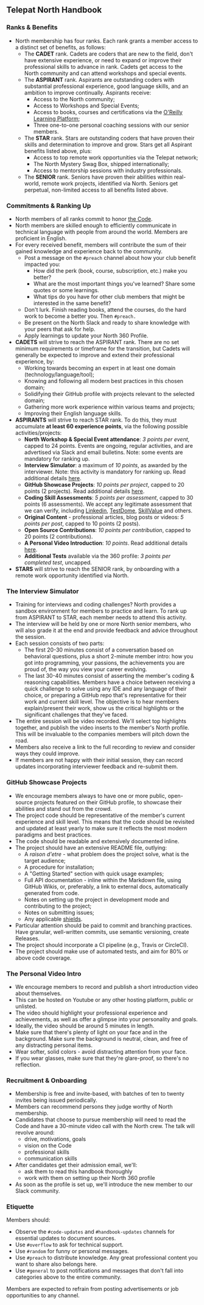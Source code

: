 ## Telepat North Handbook

### Ranks & Benefits
- North membership has four ranks. Each rank grants a member access to a distinct set of benefits, as follows:
  - The **CADET** rank. Cadets are coders that are new to the field, don't have extensive experience, or need to expand or improve their professional skills to advance in rank. Cadets get access to the North community and can attend workshops and special events.
  - The **ASPIRANT** rank. Aspirants are outstanding coders with substantial professional experience, good language skills, and an ambition to improve continually. Aspirants receive:
    - Access to the North community;
    - Access to Workshops and Special Events;
    - Access to books, courses and certifications via the [O'Reilly Learning Platform](https://www.oreilly.com/online-learning/features.html);
    - Three one-to-one personal coaching sessions with our senior members.
  - The **STAR** rank. Stars are outstanding coders that have proven their skills and determination to improve and grow. Stars get all Aspirant benefits listed above, plus:
    - Access to top remote work opportunities via the Telepat network;
    - The North Mystery Swag Box, shipped internationally;
    - Access to mentorship sessions with industry professionals.
  - The **SENIOR** rank. Seniors have proven their abilities within real-world, remote work projects, identified via North. Seniors get perpetual, non-limited access to all benefits listed above.

### Commitments & Ranking Up
- North members of all ranks commit to honor [the Code](https://github.com/telepat-io/code).
- North members are skilled enough to efficiently communicate in technical language with people from around the world. Members are proficient in English.
- For every received benefit, members will contribute the sum of their gained knowledge and experience back to the community.
  - Post a message on the `#preach` channel about how your club benefit impacted you:
    - How did the perk (book, course, subscription, etc.) make you better?
    - What are the most important things you've learned? Share some quotes or some learnings.
    - What tips do you have for other club members that might be interested in the same benefit?
  - Don't lurk. Finish reading books, attend the courses, do the hard work to become a better you. Then `#preach.`
  - Be present on the North Slack and ready to share knowledge with your peers that ask for help.
  - Apply learnings to update your North 360 Profile.
- **CADETS** will strive to reach the ASPIRANT rank. There are no set minimum requirements or timeframe for the transition, but Cadets will generally be expected to improve and extend their professional experience, by:
  - Working towards becoming an expert in at least one domain (technology/language/tool);
  - Knowing and following all modern best practices in this chosen domain;
  - Solidifying their GitHub profile with projects relevant to the selected domain;
  - Gathering more work experience within various teams and projects;
  - Improving their English language skills.
- **ASPIRANTS** will strive to reach STAR rank. To do this, they must accumulate **at least 60 experience points**, via the following possible activities/projects:
  - **North Workshop & Special Event attendance**: *3 points per event*, capped to 24 points. Events are ongoing, regular activities, and are advertised via Slack and email bulletins. Note: some events are mandatory for ranking up.
  - **Interview Simulator**: a maximum of *10 points*, as awarded by the interviewer. Note: this activity is mandatory for ranking up. Read additional details [here](#the-interview-simulator).
  - **GitHub Showcase Projects**: *10 points per project*, capped to 20 points (2 projects). Read additional details [here](#github-showcase-projects).
  - **Coding Skill Assessments**: *5 points per assessment*, capped to 30 points (6 assessments). We accept any legitimate assessment that we can verify, including [Linkedin](https://www.linkedin.com/help/linkedin/answer/94427), [TestDome](https://www.testdome.com/for-jobseekers), [SkillValue](https://skillvalue.com/) and others.
  - **Original Content** - professional articles, blog posts or videos: *5 points per post*, capped to 10 points (2 posts).
  - **Open Source Contributions**: *10 points per contribution*, capped to 20 points (2 contributions).
  - **A Personal Video Introduction**: *10 points*. Read additional details [here](#the-personal-video-intro).
  - **Additional Tests** available via the 360 profile: *3 points per completed test*, uncapped.
- **STARS** will strive to reach the SENIOR rank, by onboarding with a remote work opportunity identified via North.

### The Interview Simulator
- Training for interviews and coding challenges? North provides a sandbox environment for members to practice and learn. To rank up from ASPIRANT to STAR, each member needs to attend this activity.
- The interview will be held by one or more North senior members, who will also grade it at the end and provide feedback and advice throughout the session.
- Each session consists of two parts:
  - The first 20-30 minutes consist of a conversation based on behavioral questions, plus a short 2-minute member intro: how you got into programming, your passions, the achievements you are proud of, the way you view your career evolving.
  - The last 30-40 minutes consist of asserting the member's coding & reasoning capabilities. Members have a choice between receiving a quick challenge to solve using any IDE and any language of their choice, or preparing a GitHub repo that's representative for their work and current skill level. The objective is to hear members explain/present their work, show us the critical highlights or the significant challenges that they've faced.
- The entire session will be video recorded. We'll select top highlights together, and publish the video inserts to the member's North profile. This will be invaluable to the companies members will pitch down the road.
- Members also receive a link to the full recording to review and consider ways they could improve. 
- If members are not happy with their initial session, they can record updates incorporating interviewer feedback and re-submit them.

### GitHub Showcase Projects
- We encourage members always to have one or more public, open-source projects featured on their GitHub profile, to showcase their abilities and stand out from the crowd.
- The project code should be representative of the member's current experience and skill level. This means that the code should be revisited and updated at least yearly to make sure it reflects the most modern paradigms and best practices.
- The code should be readable and extensively documented inline.
- The project should have an extensive README file, outlying:
  - A *raison d'etre* - what problem does the project solve, what is the target audience;
  - A procedure for installation;
  - A "Getting Started" section with quick usage examples;
  - Full API documentation - inline within the Markdown file, using GitHub Wikis, or, preferably, a link to external docs, automatically generated from code.
  - Notes on setting up the project in development mode and contributing to the project;
  - Notes on submitting issues;
  - Any applicable [shields](https://shields.io/).
- Particular attention should be paid to commit and branching practices. Have granular, well-written commits, use semantic versioning, create Releases.
- The project should incorporate a CI pipeline (e.g., Travis or CircleCI).
- The project should make use of automated tests, and aim for 80% or above code coverage.

### The Personal Video Intro
- We encourage members to record and publish a short introduction video about themselves.
- This can be hosted on Youtube or any other hosting platform, public or unlisted.
- The video should highlight your professional experience and achievements, as well as offer a glimpse into your personality and goals.
- Ideally, the video should be around 5 minutes in length.
- Make sure that there's plenty of light on your face and in the background. Make sure the background is neutral, clean, and free of any distracting personal items.
- Wear softer, solid colors - avoid distracting attention from your face.
- If you wear glasses, make sure that they're glare-proof, so there's no reflection.

### Recruitment & Onboarding
- Membership is free and invite-based, with batches of ten to twenty invites being issued periodically.
- Members can recommend persons they judge worthy of North membership.
- Candidates that choose to pursue membership will need to read the Code and have a 30-minute video call with the North crew. The talk will revolve around:
  - drive, motivations, goals
  - vision on the Code
  - professional skills
  - communication skills
- After candidates get their admission email, we'll:
  - ask them to read this handbook thoroughly
  - work with them on setting up their North 360 profile
- As soon as the profile is set up, we'll introduce the new member to our Slack community.

### Etiquette
Members should:
- Observe the `#code-updates` and `#handbook-updates` channels for essential updates to document sources.
- Use `#overflow` to ask for technical support.
- Use `#random` for funny or personal messages.
- Use `#preach` to distribute knowledge. Any great professional content you want to share also belongs here.
- Use `#general` to post notifications and messages that don't fall into categories above to the entire community.

Members are expected to refrain from posting advertisements or job opportunities to any channel.
